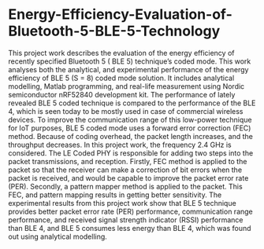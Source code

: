 # Energy-Efficiency-Evaluation-of-Bluetooth-5-BLE-5-Technology
This project work describes the evaluation of the energy efficiency of recently specified Bluetooth 5 ( BLE 5) technique’s coded mode. This work analyses both the analytical, and experimental performance of the energy efficiency of BLE 5 (S = 8) coded mode solution. It includes analytical modelling, Matlab programming, and real-life measurement using Nordic semiconductor nRF52840 development kit. The performance of lately revealed BLE 5 coded technique is compared to the performance of the BLE 4, which is seen today to be mostly used in case of commercial wireless devices. To improve the communication range of this low-power technique for IoT purposes, BLE 5 coded mode uses a forward error correction (FEC) method. Because of coding overhead, the packet length increases, and the throughput decreases. In this project work, the frequency 2.4 GHz is considered. The LE Coded PHY is responsible for adding two steps into the packet transmissions, and reception. Firstly, FEC method is applied to the packet so that the receiver can make a correction of bit errors when the packet is received, and would be capable to improve the packet error rate (PER). Secondly, a pattern mapper method is applied to the packet. This FEC, and pattern mapping results in getting better sensitivity. The experimental results from this project work show that BLE 5 technique provides better packet error rate (PER) performance, communication range performance, and received signal strength indicator (RSSI) performance than BLE 4, and BLE 5 consumes less energy than BLE 4, which was found out using analytical modelling.   
